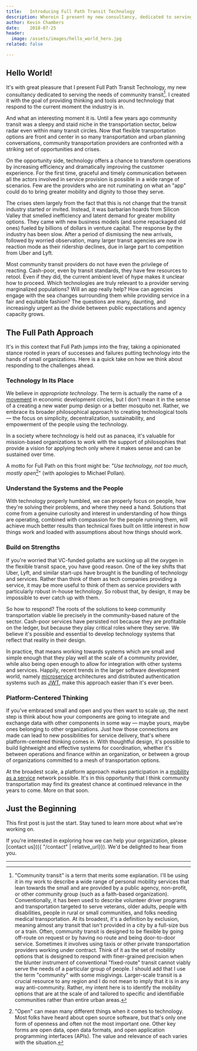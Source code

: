 ```yaml
---
title:   Introducing Full Path Transit Technology
description: Wherein I present my new consultancy, dedicated to serving the needs of community transit, to the world.
author: Kevin Chambers
date:    2018-07-25
header:
  image: /assets/images/hello_world_hero.jpg
related: false

---
```

## Hello World!

It's with great pleasure that I present Full Path Transit Technology, my new consultancy dedicated to serving the needs of community transit[^1]. I created it with the goal of providing thinking and tools around technology that respond to the current moment the industry is in.

And what an interesting moment it is. Until a few years ago community transit was a sleepy and staid niche in the transportation sector, below radar even within many transit circles. Now that flexible transportation options are front and center in so many transportation and urban planning conversations, community transportation providers are confronted with a striking set of opportunities and crises.

On the opportunity side, technology offers a chance to transform operations by increasing efficiency and dramatically improving the customer experience. For the first time, graceful and timely communication between all the actors involved in service provision is possible in a wide range of scenarios. Few are the providers who are not ruminating on what an "app" could do to bring greater mobility and dignity to those they serve.

The crises stem largely from the fact that this is not change that the transit industry started or invited. Instead, it was barbarian hoards from Silicon Valley that smelled inefficiency and latent demand for greater mobility options. They came with new business models (and some repackaged old ones) fueled by billions of dollars in venture capital. The response by the industry has been slow. After a period of dismissing the new arrivals, followed by worried observation, many larger transit agencies are now in reaction mode as their ridership declines, due in large part to competition from Uber and Lyft.

Most community transit providers do not have even the privilege of reacting. Cash-poor, even by transit standards, they have few resources to retool. Even if they did, the current ambient level of hype makes it unclear how to proceed. Which technologies are truly relevant to a provider serving marginalized populations? Will an app really help? How can agencies engage with the sea changes surrounding them while providing service in a fair and equitable fashion? The questions are many, daunting, and increasingly urgent as the divide between public expectations and agency capacity grows.

## The Full Path Approach
It's in this context that Full Path jumps into the fray, taking a opinionated stance rooted in years of successes and failures putting technology into the hands of small organizations. Here is a quick take on how we think about responding to the challenges ahead.

### Technology In Its Place
We believe in _appropriate technology_. The term is actually the name of a [movement](https://en.wikipedia.org/wiki/Appropriate_technology "Wikipedia definition") in economic development circles, but I don't mean it in the sense of a creating a new water pump design or a better mosquito net. Rather, we embrace its broader philosophical approach to creating technological tools — the focus on simplicity, decentralization, sustainability, and empowerment of the people using the technology.

In a society where technology is held out as panacea, it's valuable for mission-based organizations to work with the support of philosophies that provide a vision for applying tech only where it makes sense and can be sustained over time.

A motto for Full Path on this front might be: "_Use technology, not too much, mostly open_[^2]" (with apologies to Michael Pollan).

### Understand the Systems and the People

With technology properly humbled, we can properly focus on people, how they're solving their problems, and where they need a hand. Solutions that come from a genuine curiosity and interest in understanding of how things are operating, combined with compassion for the people running them, will achieve much better results than technical fixes built on little interest in how things work and loaded with assumptions about how things should work.

### Build on Strengths
If you're worried that VC-funded goliaths are sucking up all the oxygen in the flexible transit space, you have good reason. One of the key shifts that Uber, Lyft, and similar start-ups have brought is the bundling of technology and services. Rather than think of them as tech companies providing a service, it may be more useful to think of them as service providers with particularly robust in-house technology. So robust that, by design, it may be impossible to ever catch up with them.

So how to respond? The roots of the solutions to keep community transportation viable lie precisely in the community-based nature of the sector. Cash-poor services have persisted not because they are profitable on the ledger, but because they play critical roles where they serve. We believe it's possible and essential to develop technology systems that reflect that reality in their design.

In practice, that means working towards systems which are small and simple enough that they play well at the scale of a community provider, while also being open enough to allow for integration with other systems and services. Happily, recent trends in the larger software development world, namely [microservice](https://en.wikipedia.org/wiki/Microservices "Microservices definition") architectures and distributed authentication systems such as [JWT](https://tools.ietf.org/html/rfc7519 "JSON Web Tokens"), make this approach easier than it's ever been.

### Platform-Centered Thinking
If you've embraced small and open and you then want to scale up, the next step is think about how your components are going to integrate and exchange data with other components in some way — maybe yours, maybe ones belonging to other organizations. Just how those connections are made can lead to new possibilities for service delivery, that's where platform-centered thinking comes in. With thoughtful design, it's possible to build lightweight and effective systems for coordination, whether it's between operations and finance within an organization, or between a group of organizations committed to a mesh of transportation options.

At the broadest scale, a platform approach makes participation in a [mobility as a service](https://en.wikipedia.org/wiki/Transportation_as_a_Service "MaaS definition") network possible. It's in this opportunity that I think community transportation may find its greatest chance at continued relevance in the years to come. More on that soon.

## Just the Beginning
This first post is just the start. Stay tuned to learn more about what we're working on.

If you're interested in exploring how we can help your organization, please [contact us]({{ "/contact" | relative_url}}). We'd be delighted to hear from you.

---
[^1]: "Community transit" is a term that merits some explanation. I'll be using it in my work to describe a wide range of personal mobility services that lean towards the small and are provided by a public agency, non-profit, or other community group (such as a faith-based organization). Conventionally, it has been used to describe volunteer driver programs and transportation targeted to serve veterans, older adults, people with disabilities, people in rural or small communities, and folks needing medical transportation. At its broadest, it's a definition by exclusion, meaning almost any transit that isn't provided in a city by a full-size bus or a train. Often, community transit is designed to be flexible by going off-route on request or by having no route and being door-to-door service. Sometimes it involves using taxis or other private transportation providers working under contract. Think of it as the set of mobility options that is designed to respond with finer-grained precision when the blunter instrument of conventional "fixed-route" transit cannot viably serve the needs of a particular group of people. I should add that I use the term "community" with some misgivings. Larger-scale transit is a crucial resource to any region and I do not mean to imply that it is in any way anti-community. Rather, my intent here is to identify the mobility options that are at the scale of and tailored to specific and identifiable communities rather than entire urban areas.

[^2]: "Open" can mean many different things when it comes to technology. Most folks have heard about open source software, but that's only one form of openness and often not the most important one. Other key forms are open data, open data formats, and open application programming interfaces (APIs). The value and relevance of each varies with the situation.
